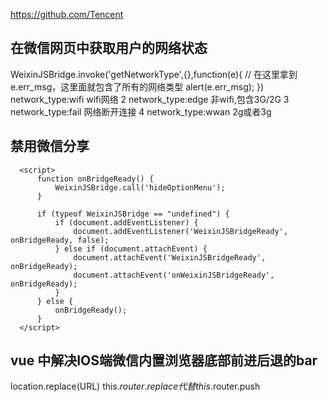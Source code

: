 https://github.com/Tencent
## 在微信网页中获取用户的网络状态
WeixinJSBridge.invoke('getNetworkType',{},function(e){
    // 在这里拿到e.err_msg，这里面就包含了所有的网络类型
    alert(e.err_msg);
})
network_type:wifi wifi网络 2 network_type:edge 非wifi,包含3G/2G 3 network_type:fail 网络断开连接 4 network_type:wwan 2g或者3g

## 禁用微信分享
```
  <script>
      function onBridgeReady() {
          WeixinJSBridge.call('hideOptionMenu');
      }

      if (typeof WeixinJSBridge == "undefined") {
          if (document.addEventListener) {
              document.addEventListener('WeixinJSBridgeReady', onBridgeReady, false);
          } else if (document.attachEvent) {
              document.attachEvent('WeixinJSBridgeReady', onBridgeReady);
              document.attachEvent('onWeixinJSBridgeReady', onBridgeReady);
          }
      } else {
          onBridgeReady();
      }
  </script>
```
## vue 中解决IOS端微信内置浏览器底部前进后退的bar
  location.replace(URL)
  this.$router.replace 代替   this.$router.push
